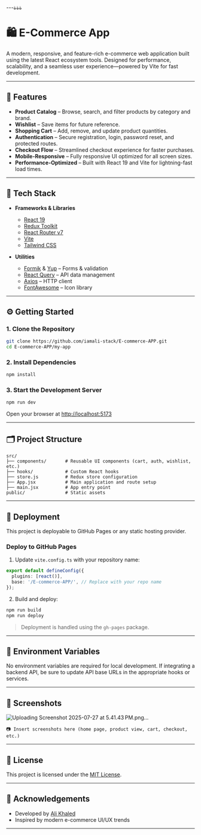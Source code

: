 
---ةةة

# 🛍️ E-Commerce App

A modern, responsive, and feature-rich e-commerce web application built using the latest React ecosystem tools. Designed for performance, scalability, and a seamless user experience—powered by Vite for fast development.

---

## 🚀 Features

* **Product Catalog** – Browse, search, and filter products by category and brand.
* **Wishlist** – Save items for future reference.
* **Shopping Cart** – Add, remove, and update product quantities.
* **Authentication** – Secure registration, login, password reset, and protected routes.
* **Checkout Flow** – Streamlined checkout experience for faster purchases.
* **Mobile-Responsive** – Fully responsive UI optimized for all screen sizes.
* **Performance-Optimized** – Built with React 19 and Vite for lightning-fast load times.

---

## 🧰 Tech Stack

* **Frameworks & Libraries**

  * [React 19](https://react.dev/)
  * [Redux Toolkit](https://redux-toolkit.js.org/)
  * [React Router v7](https://reactrouter.com/)
  * [Vite](https://vitejs.dev/)
  * [Tailwind CSS](https://tailwindcss.com/)

* **Utilities**

  * [Formik](https://formik.org/) & [Yup](https://github.com/jquense/yup) – Forms & validation
  * [React Query](https://tanstack.com/query/latest) – API data management
  * [Axios](https://axios-http.com/) – HTTP client
  * [FontAwesome](https://fontawesome.com/) – Icon library

---

## ⚙️ Getting Started

### 1. Clone the Repository

```bash
git clone https://github.com/iamali-stack/E-commerce-APP.git
cd E-commerce-APP/my-app
```

### 2. Install Dependencies

```bash
npm install
```

### 3. Start the Development Server

```bash
npm run dev
```

Open your browser at [http://localhost:5173](http://localhost:5173)

---

## 🗂️ Project Structure

```
src/
├── components/       # Reusable UI components (cart, auth, wishlist, etc.)
├── hooks/            # Custom React hooks
├── store.js          # Redux store configuration
├── App.jsx           # Main application and route setup
├── main.jsx          # App entry point
public/               # Static assets
```

---

## 🚢 Deployment

This project is deployable to GitHub Pages or any static hosting provider.

### Deploy to GitHub Pages

1. Update `vite.config.ts` with your repository name:

```ts
export default defineConfig({
  plugins: [react()],
  base: '/E-commerce-APP/', // Replace with your repo name
});
```

2. Build and deploy:

```bash
npm run build
npm run deploy
```

> Deployment is handled using the `gh-pages` package.

---

## 🔐 Environment Variables

No environment variables are required for local development. If integrating a backend API, be sure to update API base URLs in the appropriate hooks or services.

---

## 📸 Screenshots

![Uploading Screenshot 2025-07-27 at 5.41.43 PM.png…]()



```
📷 Insert screenshots here (home page, product view, cart, checkout, etc.)
```

---

## 📄 License

This project is licensed under the [MIT License](LICENSE).

---

## 🙌 Acknowledgements

* Developed by [Ali Khaled](https://github.com/iamali-stack)
* Inspired by modern e-commerce UI/UX trends

---

